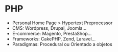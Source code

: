 # PHP
- Personal Home Page > Hypertext Preprocessor
- CMS: Wordpress, Drupal, Joomla...
- E-commerce: Magento, PrestaShop...
- Frameworks: CakePHP, Zend, Laravel...
- Paradigmas: Procedural ou Orientado a objetos